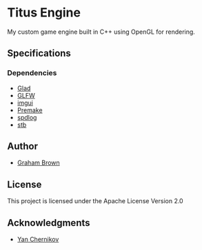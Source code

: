# Titus Engine

My custom game engine built in C++ using OpenGL for rendering.

## Specifications

### Dependencies
* [Glad](https://glad.dav1d.de/)
* [GLFW](https://github.com/glfw/glfw)
* [imgui](https://github.com/ocornut/imgui)
* [Premake](https://github.com/premake/premake-core)
* [spdlog](https://github.com/gabime/spdlog)
* [stb](https://github.com/nothings/stb)

## Author

* [Graham Brown](https://www.linkedin.com/in/gmbrown224/)

## License

This project is licensed under the Apache License Version 2.0

## Acknowledgments

* [Yan Chernikov](https://www.linkedin.com/in/yan-chernikov/?originalSubdomain=au)